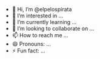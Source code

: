 - 👋 Hi, I’m @elpelospirata
- 👀 I’m interested in ...
- 🌱 I’m currently learning ...
- 💞️ I’m looking to collaborate on ...
- 📫 How to reach me ...
- 😄 Pronouns: ...
- ⚡ Fun fact: ...

<!---
elpelospirata/elpelospirata is a ✨ special ✨ repository because its `README.md` (this file) appears on your GitHub profile.
You can click the Preview link to take a look at your changes.
--->
